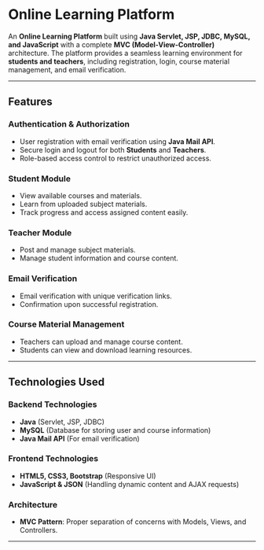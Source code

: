 # Online Learning Platform

An **Online Learning Platform** built using **Java Servlet, JSP, JDBC, MySQL, and JavaScript** with a complete **MVC (Model-View-Controller)** architecture. The platform provides a seamless learning environment for **students and teachers**, including registration, login, course material management, and email verification.

---

## Features

### Authentication & Authorization
- User registration with email verification using **Java Mail API**.
- Secure login and logout for both **Students** and **Teachers**.
- Role-based access control to restrict unauthorized access.

### Student Module
- View available courses and materials.
- Learn from uploaded subject materials.
- Track progress and access assigned content easily.

### Teacher Module
- Post and manage subject materials.
- Manage student information and course content.

### Email Verification
- Email verification with unique verification links.
- Confirmation upon successful registration.

### Course Material Management
- Teachers can upload and manage course content.
- Students can view and download learning resources.

---

## Technologies Used

### Backend Technologies
- **Java** (Servlet, JSP, JDBC)
- **MySQL** (Database for storing user and course information)
- **Java Mail API** (For email verification)

### Frontend Technologies
- **HTML5, CSS3, Bootstrap** (Responsive UI)
- **JavaScript & JSON** (Handling dynamic content and AJAX requests)

### Architecture
- **MVC Pattern**: Proper separation of concerns with Models, Views, and Controllers.

---


